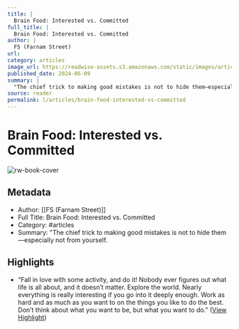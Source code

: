 ```yaml
---
title: |
  Brain Food: Interested vs. Committed
full_title: |
  Brain Food: Interested vs. Committed
author: |
  FS (Farnam Street)
url: 
category: articles
image_url: https://readwise-assets.s3.amazonaws.com/static/images/article3.5c705a01b476.png
published_date: 2024-06-09
summary: |
  "The chief trick to making good mistakes is not to hide them—especially not from yourself.
source: reader
permalink: l/articles/brain-food-interested-vs-committed
---
```

# Brain Food: Interested vs. Committed

![rw-book-cover](https://readwise-assets.s3.amazonaws.com/static/images/article3.5c705a01b476.png)

## Metadata
- Author: [[FS (Farnam Street)]]
- Full Title: Brain Food: Interested vs. Committed
- Category: #articles
- Summary: "The chief trick to making good mistakes is not to hide them—especially not from yourself.

## Highlights
- “Fall in love with some activity, and do it! Nobody ever figures out what life is all about, and it doesn’t matter. Explore the world. Nearly everything is really interesting if you go into it deeply enough. Work as hard and as much as you want to on the things you like to do the best. Don’t think about what you want to be, but what you want to do.” ([View Highlight](https://read.readwise.io/read/01hzzaspxeb3f6hcvwz5f0s8vn))


